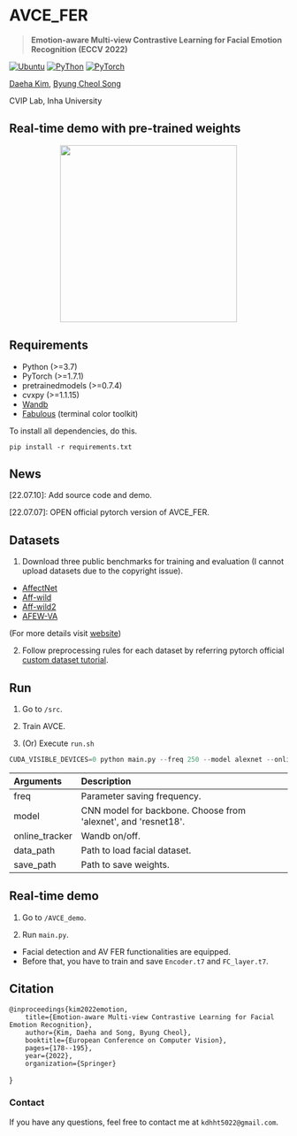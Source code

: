 # AVCE_FER
> **Emotion-aware Multi-view Contrastive Learning for Facial Emotion Recognition (ECCV 2022)**<br>

<a href="https://releases.ubuntu.com/16.04/"><img alt="Ubuntu" src="https://img.shields.io/badge/Ubuntu-16.04-green"></a>
<a href="https://www.python.org/downloads/release/python-370/"><img alt="PyThon" src="https://img.shields.io/badge/Python-v3.8-blue"></a>
<a href="https://pytorch.org/get-started/locally/"><img alt="PyTorch" src="https://img.shields.io/badge/PyTorch-ee4c2c?logo=pytorch&logoColor=white"></a>

[Daeha Kim](https://scholar.google.co.kr/citations?user=PVt7f0YAAAAJ&hl=ko), [Byung Cheol Song](https://scholar.google.co.kr/citations?user=yo-cOtMAAAAJ&hl=ko)

CVIP Lab, Inha University


## Real-time demo with pre-trained weights
<p align="center">
<img src="https://github.com/kdhht2334/AVCE_FER/blob/main/AVCE_demo/AVCE_demo_vid.gif" height="320"/>
</p>


## Requirements

- Python (>=3.7)
- PyTorch (>=1.7.1)
- pretrainedmodels (>=0.7.4)
- cvxpy (>=1.1.15)
- [Wandb](https://wandb.ai/)
- [Fabulous](https://github.com/jart/fabulous) (terminal color toolkit)

To install all dependencies, do this.

```
pip install -r requirements.txt
```


## News

[22.07.10]: Add source code and demo.

[22.07.07]: OPEN official pytorch version of AVCE_FER.


## Datasets

1. Download three public benchmarks for training and evaluation (I cannot upload datasets due to the copyright issue).

  - [AffectNet](http://mohammadmahoor.com/affectnet/)
  - [Aff-wild](https://ibug.doc.ic.ac.uk/resources/first-affect-wild-challenge/) 
  - [Aff-wild2](https://ibug.doc.ic.ac.uk/resources/aff-wild2/)
  - [AFEW-VA](https://ibug.doc.ic.ac.uk/resources/afew-va-database/)
 
 (For more details visit [website](https://ibug.doc.ic.ac.uk/))

2. Follow preprocessing rules for each dataset by referring pytorch official [custom dataset tutorial](https://pytorch.org/tutorials/beginner/data_loading_tutorial.html).


## Run

1. Go to `/src`.

2. Train AVCE.

3. (Or) Execute `run.sh`

```python
CUDA_VISIBLE_DEVICES=0 python main.py --freq 250 --model alexnet --online_tracker 1 --data_path <data_path> --save_path <save_path>
```

| Arguments | Description
| :-------- | :--------
| freq | Parameter saving frequency.
| model | CNN model for backbone. Choose from 'alexnet', and 'resnet18'.
| online_tracker | Wandb on/off.
| data_path | Path to load facial dataset.
| save_path | Path to save weights.



## Real-time demo

1. Go to `/AVCE_demo`.

2. Run `main.py`.

  - Facial detection and AV FER functionalities are equipped.
  - Before that, you have to train and save `Encoder.t7` and `FC_layer.t7`.


## Citation

	@inproceedings{kim2022emotion,
    	title={Emotion-aware Multi-view Contrastive Learning for Facial Emotion Recognition},
    	author={Kim, Daeha and Song, Byung Cheol},
    	booktitle={European Conference on Computer Vision},
    	pages={178--195},
    	year={2022},
    	organization={Springer}
  }


### Contact
If you have any questions, feel free to contact me at `kdhht5022@gmail.com`.